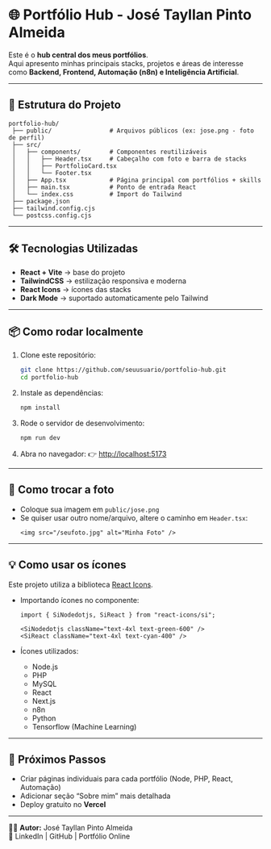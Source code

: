 # 🌐 Portfólio Hub - José Tayllan Pinto Almeida

Este é o **hub central dos meus portfólios**.  
Aqui apresento minhas principais stacks, projetos e áreas de interesse como **Backend, Frontend, Automação (n8n) e Inteligência Artificial**.

---

## 🚀 Estrutura do Projeto

```
portfolio-hub/
 ├── public/                # Arquivos públicos (ex: jose.png - foto de perfil)
 ├── src/
 │   ├── components/        # Componentes reutilizáveis
 │   │   ├── Header.tsx     # Cabeçalho com foto e barra de stacks
 │   │   ├── PortfolioCard.tsx
 │   │   └── Footer.tsx
 │   ├── App.tsx            # Página principal com portfólios + skills
 │   ├── main.tsx           # Ponto de entrada React
 │   └── index.css          # Import do Tailwind
 ├── package.json
 ├── tailwind.config.cjs
 └── postcss.config.cjs
```

---

## 🛠 Tecnologias Utilizadas

- **React + Vite** → base do projeto
- **TailwindCSS** → estilização responsiva e moderna
- **React Icons** → ícones das stacks
- **Dark Mode** → suportado automaticamente pelo Tailwind

---

## 📦 Como rodar localmente

1. Clone este repositório:
   ```bash
   git clone https://github.com/seuusuario/portfolio-hub.git
   cd portfolio-hub
   ```

2. Instale as dependências:
   ```bash
   npm install
   ```

3. Rode o servidor de desenvolvimento:
   ```bash
   npm run dev
   ```

4. Abra no navegador:
   👉 [http://localhost:5173](http://localhost:5173)

---

## 🎨 Como trocar a foto

- Coloque sua imagem em `public/jose.png`
- Se quiser usar outro nome/arquivo, altere o caminho em `Header.tsx`:
  ```tsx
  <img src="/seufoto.jpg" alt="Minha Foto" />
  ```

---

## 💡 Como usar os ícones

Este projeto utiliza a biblioteca [React Icons](https://react-icons.github.io/react-icons/).

- Importando ícones no componente:
  ```tsx
  import { SiNodedotjs, SiReact } from "react-icons/si";

  <SiNodedotjs className="text-4xl text-green-600" />
  <SiReact className="text-4xl text-cyan-400" />
  ```

- Ícones utilizados:
  - Node.js  
  - PHP  
  - MySQL  
  - React  
  - Next.js  
  - n8n  
  - Python  
  - Tensorflow (Machine Learning)

---

## 📌 Próximos Passos

- Criar páginas individuais para cada portfólio (Node, PHP, React, Automação)  
- Adicionar seção “Sobre mim” mais detalhada  
- Deploy gratuito no **Vercel**  

---

👨‍💻 **Autor:** José Tayllan Pinto Almeida  
🔗 LinkedIn | GitHub | Portfólio Online
